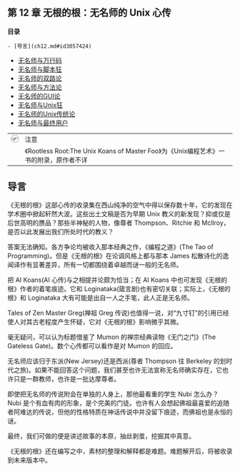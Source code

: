 ## 第 12 章 无根的根：无名师的 Unix 心传

**目录**

    - [导言](ch12.md#id3057424)
- [无名师与万行码](ch12s02.md)
- [无名师与脚本狂](ch12s03.md)
- [无名师的双路论](ch12s04.md)
- [无名师与方法论](ch12s05.md)
- [无名师的GUI论](ch12s06.md)
- [无名师与Unix狂](ch12s07.md)
- [无名师的Unix传统论](ch12s08.md)
- [无名师与最终用户](ch12s09.md)

|                              |                                                                                        |
|:----------------------------:|:------------------|
| ![\[注意\]](images/note.png) | 注意                                                                                   |
|                              | 《Rootless Root:The Unix Koans of Master Foo》为《Unix编程艺术》一书的附录，原作者不详 |

## 导言

《无根的根》这部心传的收录集在西山纯净的空气中得以保存数十年，它的发现在学术圈中掀起轩然大波。这些出土文稿是否为早期
Unix 教义的新发现？抑或仅是后世高明的赝品？那些半神秘的人物，像尊者
Thompson、Ritchie 和 Mcllroy，是否以此发展出我们所处时代的教义？

答案无法确知。各方争论均被收入那本经典之作，《编程之道》(The Tao of
Programming)。但是《无根的根》在论调风格上都与那本 James
松散诗化的逸闻译作有显著差异，所有一切都围绕着卓越而谜一般的无名师。

把 AI Koans(AI 心传)与之相提并论颇为恰当；在 AI Koans
中也可发现《无根的根》作者的着笔痕迹。它和
Loginataka(箴言剧)也有密切关联；实际上，《无根的根》和 Loginataka
大有可能是出自一人之手笔，此人正是无名师。

Tales of Zen Master Greg(禅祖 Greg
传说)也值得一说，对“九寸钉”的引用已经使人对其古老程度产生怀疑，它对《无根的根》影响微乎其微。

毫无疑问，可以认为标题借鉴了 Mumon 的禅宗经典读物《无门之门》(The
Gateless Gate)。数个心传都可以看作是对 Mumon 的回应。

无名师应该归于东派(New Jersey)还是西派(尊者 Thompson 往 Berkeley
的划时代之旅)。如果不能回答这个问题，我们甚至也许无法宣称无名师确实存在，它也许只是一群教师，也许是一批达摩尊者。

即使把无名师的传说附会在单独的人身上，那他最看重的学生 Nubi 怎么办？
Nubi
是个有血有肉的形象，是个完美的门徒。也许有人会想起佛祖最喜爱的追随者阿难达的传说，但他的性格特质在神话传说中并没留下痕迹，而佛祖也是永恒的谜。

最终，我们可做的便是讲述故事的本原，抽丝剥茧，挖掘其中真意。

《无根的根》还在编写之中，素材的整理和解释都是难题。难题解开后，将被收录到未来版本中。
